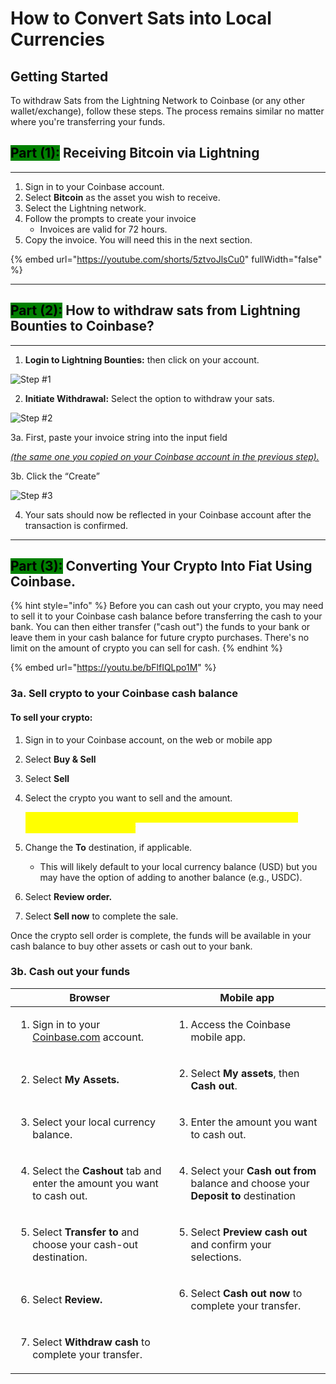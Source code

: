 # How to Convert Sats into Local Currencies

## Getting Started

To withdraw Sats from the Lightning Network to Coinbase (or any other wallet/exchange), follow these steps. The process remains similar no matter where you're transferring your funds.

## <mark style="background-color:green;">**Part (1):**</mark>**&#x20;Receiving Bitcoin via Lightning**

***

1. Sign in to your Coinbase account.
2. Select **Bitcoin** as the asset you wish to receive.
3. Select the Lightning network.
4. Follow the prompts to create your invoice
   * Invoices are valid for 72 hours.
5. Copy the invoice. You will need this in the next section.

{% embed url="https://youtube.com/shorts/5ztvoJlsCu0" fullWidth="false" %}

***

## <mark style="background-color:green;">**Part (2):**</mark>**&#x20;How to withdraw sats from Lightning Bounties to Coinbase?**

***

1. **Login to Lightning Bounties:**  then click on your account.

![Step #1 ](../.gitbook/assets/step1.png)

2. **Initiate Withdrawal:** Select the option to withdraw your sats.

![Step #2](../.gitbook/assets/step2.png)

3a. First, paste your invoice string into the input field&#x20;

&#x20;    [  _(the same one you copied on your Coinbase account in the previous step)._  ](how-to-convert-sats-into-local-currencies.md#getting-started)

3b. Click the “Create”

![Step #3](../.gitbook/assets/step3.png)

4. Your sats should now be reflected in your Coinbase account after the transaction is confirmed.

***



## <mark style="background-color:green;">**Part (3):**</mark>**&#x20;Converting Your Crypto Into Fiat Using Coinbase.**&#x20;



{% hint style="info" %}
Before you can cash out your crypto, you may need to sell it to your Coinbase cash balance before transferring the cash to your bank. You can then either transfer ("cash out") the funds to your bank or leave them in your cash balance for future crypto purchases. There's no limit on the amount of crypto you can sell for cash.
{% endhint %}

{% embed url="https://youtu.be/bFlfIQLpo1M" %}

### **3a. Sell crypto to your Coinbase cash balance**

#### **To sell your crypto:**

1. Sign in to your Coinbase account, on the web or mobile app
2. Select **Buy & Sell**
3. Select **Sell**
4.  Select the crypto you want to sell and the amount.

    _<mark style="color:yellow;">If on mobile, you'll be required to crypto the asset you want to sell before entering an amount</mark>_
5. Change the **To** destination, if applicable.
   * This will likely default to your local currency balance (USD) but you may have the option of adding to another balance (e.g., USDC).
6. Select **Review order.**
7. Select **Sell now** to complete the sale.

Once the crypto sell order is complete, the funds will be available in your cash balance to buy other assets or cash out to your bank.

### **3b. Cash out your funds**

| Browser                                                                                                        | Mobile app                                                                                                                             |
| -------------------------------------------------------------------------------------------------------------- | -------------------------------------------------------------------------------------------------------------------------------------- |
| <p></p><ol><li>Sign in to your <a href="http://coinbase.com">Coinbase.com</a> account.</li></ol>               | <ol><li>Access the Coinbase mobile app.</li></ol>                                                                                      |
| <ol start="2"><li>Select <strong>My</strong> <strong>Assets.</strong></li></ol>                                | <ol start="2"><li>Select <strong>My assets</strong>, then <strong>Cash out</strong>.</li></ol>                                         |
| <ol start="3"><li>Select your local currency balance.</li></ol>                                                | <ol start="3"><li>Enter the amount you want to cash out.</li></ol>                                                                     |
| <ol start="4"><li>Select the <strong>Cashout</strong> tab and enter the amount you want to cash out.</li></ol> | <ol start="4"><li>Select your <strong>Cash out from</strong> balance and choose your <strong>Deposit to</strong> destination</li></ol> |
| <ol start="5"><li>Select <strong>Transfer to</strong> and choose your cash-out destination.</li></ol>          | <ol start="5"><li>Select <strong>Preview cash out</strong> and confirm your selections.</li></ol>                                      |
| <ol start="6"><li>Select <strong>Review.</strong></li></ol>                                                    | <ol start="6"><li>Select <strong>Cash out now</strong> to complete your transfer.</li></ol>                                            |
| <ol start="7"><li>Select <strong>Withdraw cash</strong> to complete your transfer.</li></ol>                   |                                                                                                                                        |

